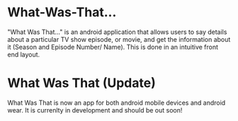 # What-Was-That...
"What Was That..." is an android application that allows users to say details about a particular TV show episode, or movie, and get the information about it (Season and Episode Number/ Name). This is done in an intuitive front end layout. 

# What Was That (Update)
What Was That is now an app for both android mobile devices and android wear. It is currenlty in development and should be out soon!
